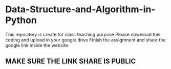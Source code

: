 # Data-Structure-and-Algorithm-in-Python
This repository is create for class teaching purpose
Please download this coding and upload in your google drive
Finish the assignment and share the google link inside the website 

## MAKE SURE THE LINK SHARE IS PUBLIC 

